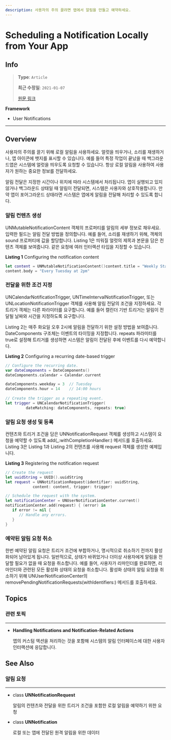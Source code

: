 ```yaml
---
description: 사용자의 주의 끌려면 앱에서 알림을 만들고 예약하세요.
---
```


# Scheduling a Notification Locally from Your App

## Info
> **Type**: `Article`
>
> **최근 수정일**: `2021-01-07`
>
> [원문 링크](https://developer.apple.com/documentation/usernotifications/scheduling_a_notification_locally_from_your_app)

**Framework**

- User Notifications

---

## Overview

사용자의 주의를 끌기 위해 로컬 알림을 사용하세요. 얼럿을 띄우거나, 소리를 재생하거나, 앱 아이콘에 뱃지를 표시할 수 있습니다. 예를 들어 특정 작업이 끝났을 때 백그라운드앱은 시스템에 얼럿을 띄우도록 요청할 수 있습니다. 항상 로컬 알림을 사용하여 사용자가 원하는 중요한 정보를 전달하세요.

알림 전달은 지정한 시간이나 위치에 따라 시스템에서 처리됩니다. 앱이 실행되고 있지 않거나 백그라운드 상태일 때 알림이 전달되면, 시스템은 사용자와 상호작용합니다. 만약 앱이 포어그라운드 상태라면 시스템은 앱에게 알림을 전달해 처리할 수 있도록 합니다.

### 알림 컨텐츠 생성

UNMutableNotificationContent 객체의 프로퍼티를 알림의 세부 정보로 채우세요. 입력한 필드는 알림 전달 방법을 정의합니다. 예를 들어, 소리를 재생하기 위해, 객체의 sound 프로퍼티에 값을 할당합니다. Listing 1은 띄워질 얼럿의 제목과 본문을 담은 컨텐츠 객체를 보여줍니다. 같은 요청에 여러 인터랙션 타입을 지정할 수 있습니다.

**Listing 1** Configuring the notification content

```swift
let content = UNMutableNotificationContent()content.title = "Weekly Staff Meeting"
content.body = "Every Tuesday at 2pm"
```

### 전달을 위한 조건 지정

UNCalendarNotificationTrigger, UNTimeIntervalNotificationTrigger, 또는 UNLocationNotificationTrigger 객체를 사용해 알림 전달의 조건을 지정하세요. 각 트리거 객체는 다른 파라미터를 요구합니다. 예를 들어 캘린더 기반 트리거는 알림이 전달될 날짜와 시간을 지정하도록 요구합니다.

Listing 2는 매주 화요일 오후 2시에 알림을 전달하기 위한 설정 방법을 보여줍니다. DateComponents 구조체는 이벤트의 타이밍을 지정합니다. repeats 파라미터를 true로 설정해 트리거를 생성하면 시스템은 알림이 전달된 후에 이벤트를 다시 예약합니다.

**Listing 2** Configuring a recurring date-based trigger

```swift
// Configure the recurring date.
var dateComponents = DateComponents()
dateComponents.calendar = Calendar.current

dateComponents.weekday = 3  // Tuesday
dateComponents.hour = 14    // 14:00 hours
   
// Create the trigger as a repeating event.    
let trigger = UNCalendarNotificationTrigger(
         dateMatching: dateComponents, repeats: true)
```

### 알림 요청 생성 및 등록

컨텐츠와 트리거 조건을 담은 UNNotificationRequest 객체를 생성하고 시스템이 요청을 예약할 수 있도록 add(_:withCompletionHandler:) 메서드를 호출하세요. Listing 3은 Listing 1과 Listing 2의 컨텐츠를 사용해 request 객체를 생성한 예제입니다.

**Listing 3** Registering the notification request

```swift
// Create the request
let uuidString = UUID().uuidString
let request = UNNotificationRequest(identifier: uuidString, 
            content: content, trigger: trigger)

// Schedule the request with the system.
let notificationCenter = UNUserNotificationCenter.current()
notificationCenter.add(request) { (error) in
   if error != nil {
      // Handle any errors.
   }
}
```

### 예약된 알림 요청 취소

한번 예약된 알림 요청은 트리거 조건에 부합하거나, 명시적으로 취소하기 전까지 활성화되어 남아있게 됩니다. 일반적으로, 상태가 바뀌었거나 더이상 사용자에게 알림을 전달할 필요가 없을 때 요청을 취소합니다. 예를 들어, 사용자가 리마인더를 완료하면, 리마인더와 관련된 모든 활성화 상태의 요청을 취소합니다. 활성화 상태의 알림 요청을 취소하기 위해 UNUserNotificationCenter의 removePendingNotificationRequests(withIdentifiers:) 메서드를 호출하세요.

## Topics

### 관련 토픽

---

- **Handling Notifications and Notification-Related Actions**

  앱의 커스텀 액션을 처리하는 것을 포함해 시스템의 알림 인터페이스에 대한 사용자 인터랙션에 응답합니다.

## See Also

### 알림 요청

---

- class **UNNotificationRequest**

  알림의 컨텐츠와 전달을 위한 트리거 조건을 포함한 로컬 알림을 예약하기 위한 요청

- class **UNNotification**

  로컬 또는 앱에 전달된 원격 알림을 위한 데이터

